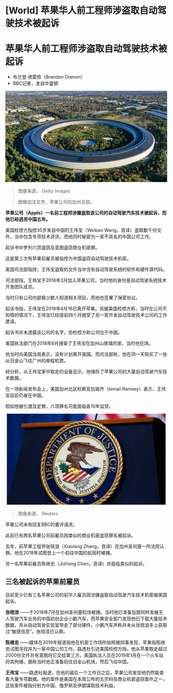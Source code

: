 # [World] 苹果华人前工程师涉盗取自动驾驶技术被起诉

#  苹果华人前工程师涉盗取自动驾驶技术被起诉

  * 布兰登·德雷侬（Brandon Drenon） 
  * BBC记者，发自华盛顿 


![苹果公司的加州总部](_129750074_gettyimages-1236193308.jpg)

> 图像来源，  Getty Images
>
> 图像加注文字，苹果公司的加州总部。

**苹果公司（Apple）一名前工程师涉嫌盗取该公司的自动驾驶汽车技术被起诉，而他已经逃至中国五年。**

美国检控方指控35岁来自中国的王伟宝（Weibao Wang，音译）盗取数千份文件，当中包含专项技术资讯，而他同时秘密为一家不具名的中国公司工作。

起诉书中罗列六项盗窃及意图盗窃商业机密罪。

这是第三次有苹果前雇员被指控为中国盗窃自动驾驶技术机密。

美国司法部指控，王伟宝盗取的文件当中含有自动驾驶系统的软件和硬件源代码。

司法部指，王伟宝于2016年3月加入苹果公司，当时他的身份是自动驾驶系统技术开发团队成员。

当时只有公司内部极少数人知道相关项目，而他也签署了保密协议。

起诉书指，王伟宝在2018年4月16日离开苹果。另据美国检控方称，当时在公司不知情的情况下，王伟宝已经提前四个月接受了另一家开发自动驾驶技术公司的工作邀请。

起诉书并未透露该公司的名字，但检控方称公司位于中国。

美国执法部门在2018年6月搜查了王伟宝在加州山景城的家，当时他在场。

他当时向美国当局表示，没有计划离开美国。而司法部称，他在同一天购买了一张从旧金山飞往广州的单程机票。

经分析，从王伟宝家中取走的设备显示，他储存了苹果公司的大量自动驾驶汽车技术数据。

在一场新闻发布会上，美国加州北区检察官拉姆齐（Ismail Ramsey）表示，王伟宝目前仍身在中国。

假如他被引渡及定罪，六项罪名可能面临各10年监禁。

![美国司法部](_128419775_e8f4ba86-c346-40f7-a843-3b40d198b402.jpg)

> 图像来源，  Reuters

苹果公司未有回复BBC的置评请求。

此前已有两名苹果公司前雇员因类似的商业机密盗窃罪名被起诉。

去年，前苹果工程师张晓浪（Xiaolang Zhang，音译）在加州圣何塞一所法院认罪。他在2018年试图登上一个前往中国的航班时被捕。

另一名苹果前雇员陈继忠（Jizhong Chen，音译）亦面临类似的起诉。

##  三名被起诉的苹果前雇员

目前至少已有三名苹果公司的前华人雇员因涉嫌盗取自动驾驶汽车技术机密被美国起诉。


  **张晓浪** ——于2018年7月在加州圣何塞机场被捕。当时他已准备加盟同样发展无人驾驶汽车业务的中国初创企业小鹏汽车，而苹果安全部门发现他已下载大量技术数据，并从自动驾驶实验室带走了部分硬件。小鹏汽车声称并未从张晓浪手上获取过“敏感信息”。张晓浪已认罪。 

  **陈继忠** ——媒体在2019年报道指他在机密工作场所拍照被同事发现，苹果指陈继忠试图寻找并为一家中国公司工作。路透社引述美国检控方指，他从苹果取走超过2000份文件并有意图将它交给第三方。美国执法人员在2019年1月在一个火车站将其拘捕，据称当时他正准备前往旧金山机场，然后飞往中国。 

  **王伟宝** ——路透社报道，在他的最后一个工作日之后，苹果公司发现他仍然能查看大量专项数据。他的案件是美国在本周公布的五宗科技商业机密盗窃案件之一，这些案件被指分别为中国、俄罗斯及伊朗谋取技术利益。 


